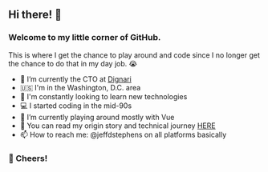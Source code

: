 ## Hi there! :punch:

### Welcome to my little corner of GitHub. 

This is where I get the chance to play around and code since I no longer get the chance to do that in my day job. 😭


- 🔭 I’m currently the CTO at [Dignari](https://www.dignari.com)  
- :us: I'm in the Washington, D.C. area
- :notebook: I'm constantly looking to learn new technologies
- 💻 I started coding in the mid-90s
- 🌱 I’m currently playing around mostly with Vue
- 💼 You can read my origin story and technical journey [HERE](https://www.jeffdstephens.com/journey/)
- 📫 How to reach me: @jeffdstephens on all platforms basically

### 🍻 Cheers!
